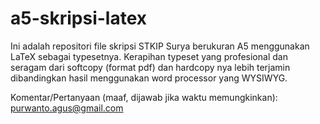 # a5-skripsi-latex
Ini adalah repositori file skripsi STKIP Surya berukuran A5 menggunakan LaTeX sebagai typesetnya.  Kerapihan typeset yang profesional dan seragam dari softcopy (format pdf) dan hardcopy nya lebih terjamin dibandingkan hasil menggunakan word processor yang WYSIWYG.

Komentar/Pertanyaan (maaf, dijawab jika waktu memungkinkan):
purwanto.agus@gmail.com
